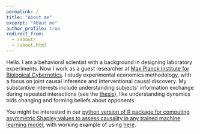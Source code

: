 ```yaml
---
permalink: /
title: "About me"
excerpt: "About me"
author_profile: true
redirect_from: 
  - /about/
  - /about.html
---
```


Hello. I am a behavioral scientist with a background in designing laboratory experiments. Now I work as a guest researcher at [Max Planck Institute for Biological Cybernetics](https://www.kyb.tuebingen.mpg.de/profile). I study experimental economics methodology, with a focus on joint causal inference and interventional causal discovery. My substantive interests include understanding subjects' information exchange during repeated interactions (see the [thesis](https://www.hse.ru/data/xf/990/505/1457/Чернов_диссертация.pdf)), like understanding dynamics bids changing and forming beliefs about opponents. 

You might be interested in our [python version of R package for computing asymmetric Shapley values to assess causality in any trained machine learning model](https://pypi.org/project/shapflex/?fbclid=IwAR0zQbnK7whnnzJBAg-vT_il_EWq8hgVd5M0ItZHvWViOJMVKgQ9Q-Flq5E), with working example of using [here](https://github.com/gregory-ch/shap_flex_porting/blob/main/shap_joint.ipynb?fbclid=IwAR2udEr0EKQaZokTuXonnGtxfTRRVQIdGnKwJ6MzPYUG0rY-oEtSWdhZsg8). 